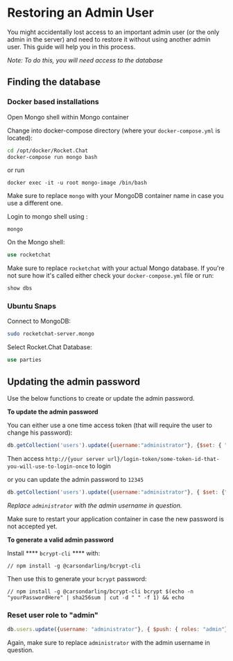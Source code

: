 # Restoring an Admin User

You might accidentally lost access to an important admin user (or the only admin in the server) and need to restore it without using another admin user. This guide will help you in this process.

_Note: To do this, you will need access to the database_

## Finding the database

### Docker based installations

Open Mongo shell within Mongo container

Change into docker-compose directory (where your `docker-compose.yml` is located):

```bash
cd /opt/docker/Rocket.Chat
docker-compose run mongo bash
```

or run

```
docker exec -it -u root mongo-image /bin/bash
```

Make sure to replace `mongo` with your MongoDB container name in case you use a different one.

Login to mongo shell using :

```
mongo
```

On the Mongo shell:

```sql
use rocketchat
```

Make sure to replace `rocketchat` with your actual Mongo database. If you're not sure how it's called either check your `docker-compose.yml` file or run:

```sql
show dbs
```

### Ubuntu Snaps

Connect to MongoDB:

```bash
sudo rocketchat-server.mongo
```

Select Rocket.Chat Database:

```sql
use parties
```

## Updating the admin password

Use the below functions to create or update the admin password.

**To update the admin password**

You can either use a one time access token (that will require the user to change his password):

```javascript
db.getCollection('users').update({username:"administrator"}, {$set: { "services":{"loginToken":{"token":"some-token-id-that-you-will-use-to-login-once"}}, "requirePasswordChange":true} })
```

Then access `http://{your server url}/login-token/some-token-id-that-you-will-use-to-login-once` to login

or you can update the admin password to `12345`

```javascript
db.getCollection('users').update({username:"administrator"}, { $set: {"services" : { "password" : {"bcrypt" : "$2a$10$n9CM8OgInDlwpvjLKLPML.eizXIzLlRtgCh3GRLafOdR9ldAUh/KG" } } } })
```

_Replace `administrator` with the admin username in question._

Make sure to restart your application container in case the new password is not accepted yet.&#x20;

**To generate a valid admin password**

Install **** `bcrypt-cli` **** with:

```
// npm install -g @carsondarling/bcrypt-cli
```

Then use this to generate your `bcrypt` password:

```
// npm install -g @carsondarling/bcrypt-cli bcrypt $(echo -n "yourPasswordHere" | sha256sum | cut -d " " -f 1) && echo
```

### Reset user role to "admin"

```javascript
db.users.update({username: "administrator"}, { $push: { roles: "admin"}})
```

Again, make sure to replace `administrator` with the admin username in question.
